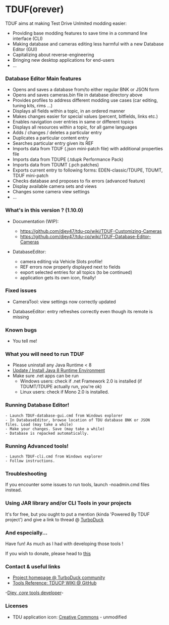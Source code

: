 # TDUF(orever)

TDUF aims at making Test Drive Unlmited modding easier:

* Providing base modding features to save time in a command line interface (CLI)
* Making database and cameras editing less harmful with a new Database Editor (GUI)
* Capitalizing about reverse-engineering
* Bringing new desktop applications for end-users
* ...


### Database Editor Main features
* Opens and saves a database from/to either regular BNK or JSON form
* Opens and saves cameras.bin file in database directory above
* Provides profiles to address different modding use cases (car editing, tuning kits, rims ...)
* Displays all fields within a topic, in an ordered manner
* Makes changes easier for special values (percent, bitfields, links etc.)
* Enables navigation over entries in same or different topics
* Displays all resources within a topic, for all game languages
* Adds / changes / deletes a particular entry
* Duplicates a particular content entry
* Searches particular entry given its REF
* Imports data from TDUF (.json mini-patch file) with additional properties file
* Imports data from TDUPE (.tdupk Performance Pack)
* Imports data from TDUMT (.pch patches)
* Exports current entry to following forms: EDEN-classic/TDUPE, TDUMT, TDUF mini-patch
* Checks database and proposes to fix errors (advanced feature)
* Display available camera sets and views
* Changes some camera view settings
* ...


### What's in this version ? (1.10.0)
* Documentation (WIP):
    - https://github.com/djey47/tdu-cp/wiki/TDUF-Customizing-Cameras
    - https://github.com/djey47/tdu-cp/wiki/TDUF-Database-Editor-Cameras

* DatabaseEditor:
    - camera editing via Vehicle Slots profile!
    - REF errors now properly displayed next to fields
    - export selected entries for all topics (to be continued)
    - application gets its own icon, finally!


### Fixed issues
* CameraTool: view settings now correctly updated

* DatabaseEditor: entry refreshes correctly even though its remote is missing


### Known bugs
* You tell me!


### What you will need to run TDUF
* Please uninstall any Java Runtime < 8
* [Update / Install Java 8 Runtime Environment](http://www.oracle.com/technetwork/java/javase/downloads/jre8-downloads-2133155.html)
* Make sure .net apps can be run
    - Windows users: check if .net Framework 2.0 is installed (if TDUMT/TDUPE actually run, you're ok)
    - Linux users: check if Mono 2.0 is installed.


### Running Database Editor!
    - Launch TDUF-database-gui.cmd from Windows explorer
    - In DatabaseEditor, browse location of TDU database BNK or JSON files. Load (may take a while)
    - Make your changes. Save (may take a while)
    - Database is repacked automatically.


### Running Advanced tools!
    - Launch TDUF-cli.cmd from Windows explorer
    - Follow instructions.


### Troubleshooting
If you encounter some issues to run tools, launch -noadmin.cmd files instead.


### Using JAR library and/or CLI Tools in your projects
It's for free, but you ought to put a mention (kinda 'Powered By TDUF project') and give a link to thread @ [TurboDuck](http://forum.turboduck.net/threads/32570-Djey-Discussion-about-new-modding-possibilities)


### And especially...
Have fun! As much as I had with developing those tools !

If you wish to donate, please head to [this](http://bit.ly/13YI3bP)


### Contact & useful links

* [Project homepage @ TurboDuck community](http://forum.turboduck.net/forums/57-Mod-Tools-Support)
* [Tools Reference: TDUCP WIKI @ GitHub](https://github.com/djey47/tdu-cp/wiki/Tools-reference)

-[Djey, *core* tools developer](https://github.com/djey47)-


### Licenses

* TDU application icon: [Creative Commons](https://creativecommons.org/licenses/by-nc-nd/4.0/#) - unmodified